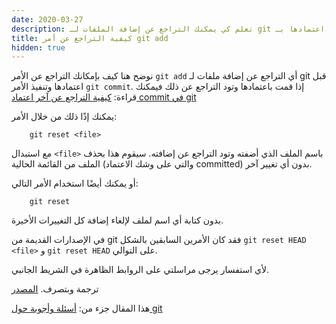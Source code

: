 ```yaml
---
date: 2020-03-27
description: تعلم كي يمكنك التراجع عن إضافة الملفات لـ git قبل اعتمادها بـ commit
title: كيفية التراجع عن أمر git add
hidden: true
---
```


نوضح هنا كيف بإمكانك التراجع عن الأمر `git add` أي التراجع عن إضافة ملفات لـ git قبل اعتمادها وتنفيذ الأمر `git commit`. إذا قمت باعتمادها وتود التراجع عن ذلك فيمكنك قراءة: [كيفية التراجع عن آخر اعتماد commit في git](undo-git-commit) 

يمكنك إذًا ذلك من خلال الأمر:

        git reset <file>

مع استبدال `<file>` باسم الملف الذي أضفته وتود التراجع عن إضافته. سيقوم هذا بحذف الملف من القائمة الحالية (والتي على وشك الاعتماد committed) بدون أي تغيير آخر.

أو يمكنك أيضًا استخدام الأمر التالي:

        git reset

بدون كتابة أي اسم لملف لإلغاء إضافة كل التغييرات الأخيرة.

في الإصدارات القديمة من git فقد كان الأمرين السابقين بالشكل `git reset HEAD <file>` و `git reset HEAD` على التوالي. 


ﻷي استفسار يرجى مراسلتي على الروابط الظاهرة في الشريط الجانبي.

ترجمة وبتصرف. [المصدر](https://stackoverflow.com/questions/348170/how-do-i-undo-git-add-before-commit)

هذا المقال جزء من: [أسئلة وأجوبة حول git](/git-qa)
